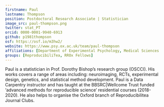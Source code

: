 ```yaml
---
firstname: Paul
lastname: Thompson
position: Postdoctoral Research Associate | Statistician
image_src: paul-thompson.png
twitter: stat_PT
orcid: 0000-0001-9940-6913
github: p1981thompson
osf: https://osf.io/m3hw2/
website: https://www.psy.ox.ac.uk/team/paul-thompson
affiliations: [Department of Experimental Psychology, Medical Sciences Division]
groups: [ReproducibiliTea, RROx Fellows]
---
```


Paul is a statistician in Prof. Dorothy Bishop’s research group (OSCCI).  His works covers a range of areas including: neuroimaging, RCTs, experimental design, genetics, and statistical method development. Paul is a Data Carpentry instructor and has taught at the BBSRC|Wellcome Trust funded ‘advanced methods for reproducible science’ residential courses (2018-2020). He also helps to organise the Oxford branch of Reproducibilitea Journal Clubs.
